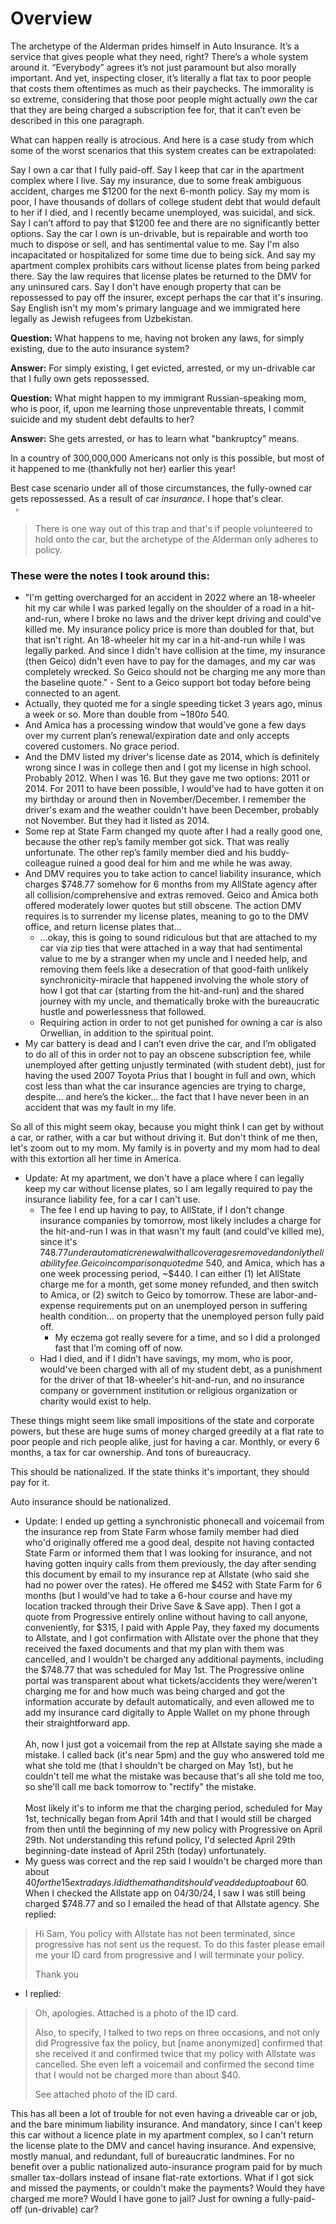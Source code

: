 # Overview

The archetype of the Alderman prides himself in Auto Insurance. It’s a service that gives people what they need, right? There’s a whole system around it. “Everybody” agrees it’s not just paramount but also morally important. And yet, inspecting closer, it’s literally a flat tax to poor people that costs them oftentimes as much as their paychecks. The immorality is so extreme, considering that those poor people might actually *own* the car that they are being charged a subscription fee for, that it can’t even be described in this one paragraph.

What can happen really is atrocious. And here is a case study from which some of the worst scenarios that this system creates can be extrapolated:

Say I own a car that I fully paid-off. Say I keep that car in the apartment complex where I live. Say my insurance, due to some freak ambiguous accident, charges me $1200 for the next 6-month policy. Say my mom is poor, I have thousands of dollars of college student debt that would default to her if I died, and I recently became unemployed, was suicidal, and sick. Say I can’t afford to pay that $1200 fee and there are no significantly better options. Say the car I own is un-drivable, but is repairable and worth too much to dispose or sell, and has sentimental value to me. Say I'm also incapacitated or hospitalized for some time due to being sick. And say my apartment complex prohibits cars without license plates from being parked there. Say the law requires that license plates be returned to the DMV for any uninsured cars. Say I don't have enough property that can be repossessed to pay off the insurer, except perhaps the car that it's insuring. Say English isn't my mom's primary language and we immigrated here legally as Jewish refugees from Uzbekistan.

**Question:** What happens to me, having not broken any laws, for simply existing, due to the auto insurance system?

**Answer:** For simply existing, I get evicted, arrested, or my un-drivable car that I fully own gets repossessed. 

**Question:** What might happen to my immigrant Russian-speaking mom, who is poor, if, upon me learning those unpreventable threats, I commit suicide and my student debt defaults to her?

**Answer:** She gets arrested, or has to learn what "bankruptcy" means.

In a country of 300,000,000 Americans not only is this possible, but most of it happened to me (thankfully not her) earlier this year!

Best case scenario under all of those circumstances, the fully-owned car gets repossessed. As a result of car *insurance*. I hope that's clear. </br> &nbsp; $\square$

> There is one way out of this trap and that's if people volunteered to hold onto the car, but the archetype of the Alderman only adheres to policy.

### These were the notes I took around this:

- "I'm getting overcharged for an accident in 2022 where an 18-wheeler hit my car while I was parked legally on the shoulder of a road in a hit-and-run, where I broke no laws and the driver kept driving and could've killed me. My insurance policy price is more than doubled for that, but that isn't right. An 18-wheeler hit my car in a hit-and-run while I was legally parked. And since I didn't have collision at the time, my insurance (then Geico) didn't even have to pay for the damages, and my car was completely wrecked. So Geico should not be charging me any more than the baseline quote." - Sent to a Geico support bot today before being connected to an agent.
- Actually, they quoted me for a single speeding ticket 3 years ago, minus a week or so. More than double from ~$180 to ~$540.
- And Amica has a processing window that would’ve gone a few days over my current plan’s renewal/expiration date and only accepts covered customers. No grace period.
- And the DMV listed my driver's license date as 2014, which is definitely wrong since I was in college then and I got my license in high school. Probably 2012. When I was 16. But they gave me two options: 2011 or 2014. For 2011 to have been possible, I would’ve had to have gotten it on my birthday or around then in November/December. I remember the driver's exam and the weather couldn't have been December, probably not November. But they had it listed as 2014.
- Some rep at State Farm changed my quote after I had a really good one, because the other rep’s family member got sick. That was really unfortunate. The other rep’s family member died and his buddy-colleague ruined a good deal for him and me while he was away.
- And DMV requires you to take action to cancel liability insurance, which charges $748.77 somehow for 6 months from my AllState agency after all collision/comprehensive and extras removed. Geico and Amica both offered moderately lower quotes but still obscene. The action DMV requires is to surrender my license plates, meaning to go to the DMV office, and return license plates that...
    - ...okay, this is going to sound ridiculous but that are attached to my car via zip ties that were attached in a way that had sentimental value to me by a stranger when my uncle and I needed help, and removing them feels like a desecration of that good-faith unlikely synchronicity-miracle that happened involving the whole story of how I got that car (starting from the hit-and-run) and the shared journey with my uncle, and thematically broke with the bureaucratic hustle and powerlessness that followed.
    - Requiring action in order to not get punished for owning a car is also Orwellian, in addition to the spiritual point.
- My car battery is dead and I can’t even drive the car, and I’m obligated to do all of this in order not to pay an obscene subscription fee, while unemployed after getting unjustly terminated (with student debt), just for having the used 2007 Toyota Prius that I bought in full and own, which cost less than what the car insurance agencies are trying to charge, despite… and here’s the kicker… the fact that I have never been in an accident that was my fault in my life. 

So all of this might seem okay, because you might think I can get by without a car, or rather, with a car but without driving it. But don't think of me then, let's zoom out to my mom. My family is in poverty and my mom had to deal with this extortion all her time in America. 
- Update: At my apartment, we don't have a place where I can legally keep my car without license plates, so I am legally required to pay the insurance liability fee, for a car I can't use.
    - The fee I end up having to pay, to AllState, if I don't change insurance companies by tomorrow, most likely includes a charge for the hit-and-run I was in that wasn't my fault (and could've killed me), since it's $748.77 under automatic renewal with all coverages removed and only the liability fee. Geico in comparison quoted me ~$540, and Amica, which has a one week processing period, ~$440. I can either (1) let AllState charge me for a month, get some money refunded, and then switch to Amica, or (2) switch to Geico by tomorrow. These are labor-and-expense requirements put on an unemployed person in suffering health condition... on property that the unemployed person fully paid off.
		- My eczema got really severe for a time, and so I did a prolonged fast that I’m coming off of now.
    - Had I died, and if I didn’t have savings, my mom, who is poor, would've been charged with all of my student debt, as a punishment for the driver of that 18-wheeler's hit-and-run, and no insurance company or government institution or religious organization or charity would exist to help.

These things might seem like small impositions of the state and corporate powers, but these are huge sums of money charged greedily at a flat rate to poor people and rich people alike, just for having a car. Monthly, or every 6 months, a tax for car ownership. And tons of bureaucracy.

This should be nationalized. If the state thinks it's important, they should pay for it.

Auto insurance should be nationalized.

- Update: I ended up getting a synchronistic phonecall and voicemail from the insurance rep from State Farm whose family member had died who'd originally offered me a good deal, despite not having contacted State Farm or informed them that I was looking for insurance, and not having gotten inquiry calls from them previously, the day after sending this document by email to my insurance rep at Allstate (who said she had no power over the rates). He offered me $452 with State Farm for 6 months (but I would've had to take a 6-hour course and have my location tracked through their Drive Save & Save app). Then I got a quote from Progressive entirely online without having to call anyone, conveniently, for $315, I paid with Apple Pay, they faxed my documents to Allstate, and I got confirmation with Allstate over the phone that they received the faxed documents and that my plan with them was cancelled, and I wouldn't be charged any additional payments, including the $748.77 that was scheduled for May 1st. The Progressive online portal was transparent about what tickets/accidents they were/weren't charging me for and how much was being charged and got the information accurate by default automatically, and even allowed me to add my insurance card digitally to Apple Wallet on my phone through their straightforward app. </br> </br>Ah, now I just got a voicemail from the rep at Allstate saying she made a mistake. I called back (it's near 5pm) and the guy who answered told me what she told me (that I shouldn't be charged on May 1st), but he couldn't tell me what the mistake was because that's all she told me too, so she'll call me back tomorrow to "rectify" the mistake. </br> </br>Most likely it's to inform me that the charging period, scheduled for May 1st, technically began from April 14th and that I would still be charged from then until the beginning of my new policy with Progressive on April 29th. Not understanding this refund policy, I'd selected April 29th beginning-date instead of April 25th (today) unfortunately.
- My guess was correct and the rep said I wouldn't be charged more than about $40 for the 15 extra days. I did the math and it should've added up to about ~$60. When I checked the Allstate app on 04/30/24, I saw I was still being charged $748.77 and so I emailed the head of that Allstate agency. She replied:

> Hi Sam,
> You policy with Allstate has not been terminated, since progressive has not sent us the request.
> To do this faster please email me your ID card from progressive and I will terminate your policy.
>
> Thank you

- I replied:

> Oh, apologies. Attached is a photo of the ID card.
>
> Also, to specify, I talked to two reps on three occasions, and not only did Progressive fax the policy, but [name anonymized] confirmed that she received it and confirmed twice that my policy with Allstate was cancelled. She even left a voicemail and confirmed the second time that I would not be charged more than about $40.
>
> See attached photo of the ID card.

This has all been a lot of trouble for not even having a driveable car or job, and the bare minimum liability insurance. And mandatory, since I can't keep this car without a licence plate in my apartment complex, so I can't return the license plate to the DMV and cancel having insurance. And expensive, mostly manual, and redundant, full of bureaucratic landmines. For no benefit over a public nationalized auto-insurance program paid for by much smaller tax-dollars instead of insane flat-rate extortions. What if I got sick and missed the payments, or couldn't make the payments? Would they have charged me more? Would I have gone to jail? Just for owning a fully-paid-off (un-drivable) car?
